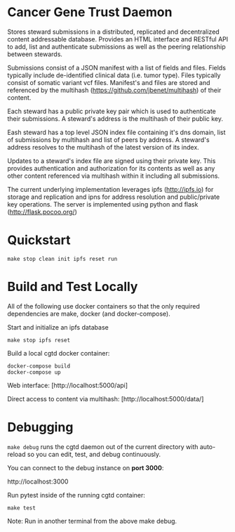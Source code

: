 # Cancer Gene Trust Daemon

Stores steward submissions in a distributed, replicated and decentralized
content addressable database.  Provides an HTML interface and RESTful API to
add, list and authenticate submissions as well as the peering relationship
between stewards.

Submissions consist of a JSON manifest with a list of fields and files. Fields
typically include de-identified clinical data (i.e. tumor type).  Files
typically consist of somatic variant vcf files.  Manifest's and files are
stored and referenced by the multihash (https://github.com/jbenet/multihash) of
their content.

Each steward has a public private key pair which is used to authenticate their
submissions. A steward's address is the multihash of their public key.

Eash steward has a top level JSON index file containing it's dns domain, list
of submissions by multihash and list of peers by address. A steward's address
resolves to the multihash of the latest version of its index.

Updates to a steward's index file are signed using their private key.  This
provides authentication and authorization for its contents as well as any other
content referenced via multihash within it including all submissions.

The current underlying implementation leverages ipfs (http://ipfs.io) for
storage and replication and ipns for address resolution and public/private key
operations.  The server is implemented using python and flask
(http://flask.pocoo.org/)

# Quickstart 

    make stop clean init ipfs reset run

# Build and Test Locally

All of the following use docker containers so that the only required
dependencies are make, docker (and docker-compose).

Start and initialize an ipfs database

    make stop ipfs reset

Build a local cgtd docker container:

    docker-compose build
    docker-compose up

Web interface: [http://localhost:5000/api]

Direct access to content via multihash:
[http://localhost:5000/data/<multihash>]

# Debugging

`make debug` runs the cgtd daemon out of the current directory with
auto-reload so you can edit, test, and debug continuously.

You can connect to the debug instance on **port 3000**:

http://localhost:3000

Run pytest inside of the running cgtd container:

    make test

Note: Run in another terminal from the above make debug.
